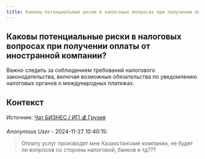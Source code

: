 ```yaml
---
title: Каковы потенциальные риски в налоговых вопросах при получении оплаты от иностранной компании?
---
```


## Каковы потенциальные риски в налоговых вопросах при получении оплаты от иностранной компании?

Важно следить за соблюдением требований налогового законодательства, включая возможные обязательства по уведомлению налоговых органов о международных платежах.

## Контекст

Источник: [Чат БИЗНЕС / ИП 💰 Грузия](https://t.me/ip_ge)

_Anonymous User_ - 2024-11-27 10:40:15:

> Оплату услуг производят мне Казахстанские компании, не будет ли вопросов со стороны налоговой, банков и тд???
